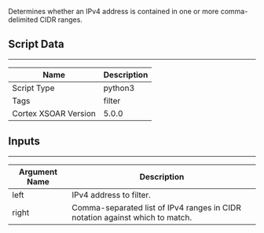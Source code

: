 Determines whether an IPv4 address is contained in one or more comma-delimited CIDR ranges.

## Script Data

---

| **Name** | **Description** |
| --- | --- |
| Script Type | python3 |
| Tags | filter |
| Cortex XSOAR Version | 5.0.0 |

## Inputs

---

| **Argument Name** | **Description** |
| --- | --- |
| left | IPv4 address to filter. |
| right | Comma-separated list of IPv4 ranges in CIDR notation against which to match. |
